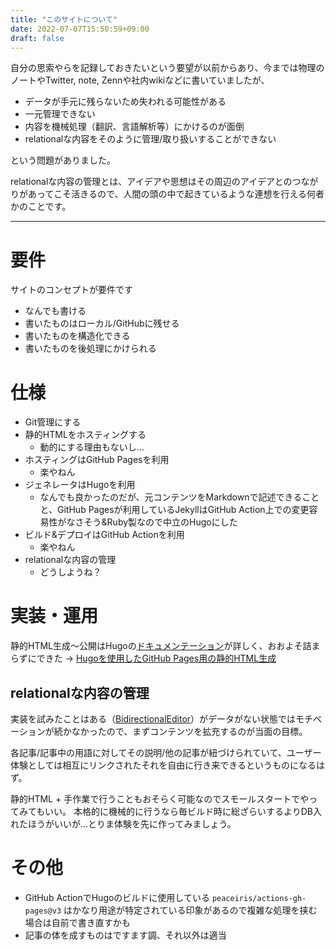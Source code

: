```yaml
---
title: "このサイトについて"
date: 2022-07-07T15:50:59+09:00
draft: false
---
```


自分の思索やらを記録しておきたいという要望が以前からあり、今までは物理のノートやTwitter, note, Zennや社内wikiなどに書いていましたが、

- データが手元に残らないため失われる可能性がある
- 一元管理できない
- 内容を機械処理（翻訳、言語解析等）にかけるのが面倒
- relationalな内容をそのように管理/取り扱いすることができない

という問題がありました。

relationalな内容の管理とは、アイデアや思想はその周辺のアイデアとのつながりがあってこそ活きるので、人間の頭の中で起きているような連想を行える何者かのことです。

---

# 要件

サイトのコンセプトが要件です

- なんでも書ける
- 書いたものはローカル/GitHubに残せる
- 書いたものを構造化できる
- 書いたものを後処理にかけられる

# 仕様
- Git管理にする
- 静的HTMLをホスティングする
  - 動的にする理由もないし…
- ホスティングはGitHub Pagesを利用
  - 楽やねん
- ジェネレータはHugoを利用
  - なんでも良かったのだが、元コンテンツをMarkdownで記述できることと、GitHub Pagesが利用しているJekyllはGitHub Action上での変更容易性がなさそう&Ruby製なので中立のHugoにした
- ビルド&デプロイはGitHub Actionを利用
  - 楽やねん
- relationalな内容の管理
  - どうしようね？

# 実装・運用
静的HTML生成〜公開はHugoの[ドキュメンテーション](https://gohugo.io/categories/getting-started)が詳しく、おおよそ詰まらずにできた
→ [Hugoを使用したGitHub Pages用の静的HTML生成](https://zenn.dev/mitsuyoshi/scraps/355eebf05d4f2f)

## relationalな内容の管理
実装を試みたことはある（[BidirectionalEditor](https://github.com/mitsuyoshi-yamazaki/BidirectionalEditor)）がデータがない状態ではモチベーションが続かなかったので、まずコンテンツを拡充するのが当面の目標。

各記事/記事中の用語に対してその説明/他の記事が紐づけられていて、ユーザー体験としては相互にリンクされたそれを自由に行き来できるというものになるはず。

静的HTML + 手作業で行うこともおそらく可能なのでスモールスタートでやってみてもいい。
本格的に機械的に行うなら毎ビルド時に総ざらいするよりDB入れたほうがいいが…とりま体験を先に作ってみましょう。

# その他
- GitHub ActionでHugoのビルドに使用している `peaceiris/actions-gh-pages@v3` はかなり用途が特定されている印象があるので複雑な処理を挟む場合は自前で書き直すかも
- 記事の体を成すものはですます調、それ以外は適当
